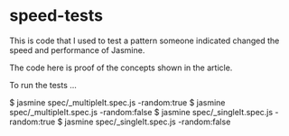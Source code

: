# speed-tests

This is code that I used to test a pattern someone indicated changed the speed and performance of Jasmine.

The code here is proof of the concepts shown in the article.

To run the tests ...

$ jasmine spec/_multipleIt.spec.js -random:true
$ jasmine spec/_multipleIt.spec.js -random:false
$ jasmine spec/_singleIt.spec.js -random:true
$ jasmine spec/_singleIt.spec.js -random:false
